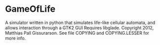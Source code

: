 GameOfLife
===========================

A simulator written in python that simulates life-like cellular automata, and allows interaction through a GTK2 GUI
Requires libglade.
Copyright 2012, Matthias Pall Gissurarson. See file COPYING and COPYING.LESSER for more info.
